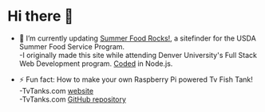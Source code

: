# Hi there 👋

- 🔭 I’m currently updating [Summer Food Rocks!], a sitefinder for the USDA Summer Food Service Program.  
    -I originally made this site while attending Denver University's Full Stack Web Development program. [Coded] in Node.js.
- ⚡ Fun fact: How to make your own Raspberry Pi powered Tv Fish Tank!  
    -TvTanks.com [website]  
    -TvTanks.com [GitHub repository]

  <!--
  **martinvicknair/martinvicknair** is a ✨ _special_ ✨ repository because its `README.md` (this file) appears on your GitHub profile.

Here are some ideas to get you started:

- 🔭 I’m currently working on ...
- 🌱 I’m currently learning ...
- 👯 I’m looking to collaborate on ...
- 🤔 I’m looking for help with ...
- 💬 Ask me about ...
- 📫 How to reach me: ...
- 😄 Pronouns: ...
- ⚡ Fun fact: ...
  -->

[Summer Food Rocks!]: https://summerfoodrocks.org
[Coded]: https://github.com/martinvicknair/summerfoodrocks-node
[website]: https://tvtanks.com
[GitHub repository]: https://github.com/martinvicknair/tvtanks.com
